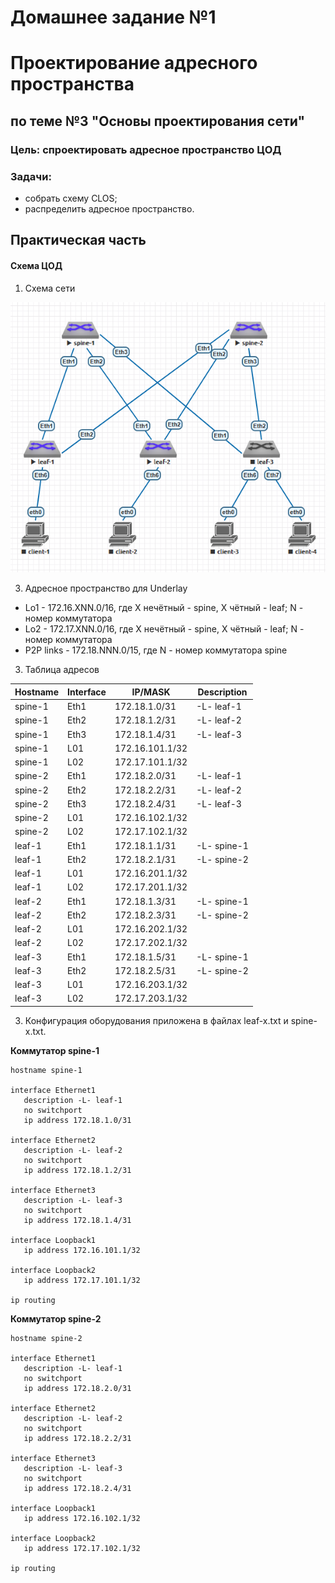#  Домашнее задание №1 
# Проектирование адресного пространства
## по теме №3 "Основы проектирования сети"
### Цель: спроектировать адресное пространство ЦОД
### Задачи:
+ собрать схему CLOS;
+ распределить адресное пространство.

## Практическая часть
#### Схема ЦОД
1. Схема сети

![Схема сети](network.PNG)

3. Адресное пространство для Underlay
+ Lo1 - 172.16.XNN.0/16, где X нечётный - spine, X чётный - leaf; N - номер коммутатора 
+ Lo2 - 172.17.XNN.0/16, где X нечётный - spine, X чётный - leaf; N - номер коммутатора
+ P2P links - 172.18.NNN.0/15, где N - номер коммутатора spine
3. Таблица адресов
  
| Hostname | Interface |  	IP/MASK    |	Description |
|----------|-----------|---------------|--------------|
|spine-1   |Eth1     |172.18.1.0/31  |-L- leaf-1    |
|spine-1   |Eth2     |172.18.1.2/31  |-L- leaf-2    |
|spine-1   |Eth3     |172.18.1.4/31  |-L- leaf-3    |
|spine-1   |L01        |172.16.101.1/32  |              |
|spine-1   |L02        |172.17.101.1/32|              |
|spine-2   |Eth1     |172.18.2.0/31  |-L- leaf-1    |
|spine-2   |Eth2     |172.18.2.2/31  |-L- leaf-2    |
|spine-2   |Eth3     |172.18.2.4/31  |-L- leaf-3    |
|spine-2   |L01        |172.16.102.1/32  |              |
|spine-2   |L02        |172.17.102.1/32|              |
|leaf-1    |Eth1     |172.18.1.1/31  |-L- spine-1    |
|leaf-1    |Eth2     |172.18.2.1/31  |-L- spine-2    |
|leaf-1    |L01        |172.16.201.1/32 |              |
|leaf-1    |L02        |172.17.201.1/32|              |
|leaf-2    |Eth1     |172.18.1.3/31  |-L- spine-1    |
|leaf-2    |Eth2     |172.18.2.3/31  |-L- spine-2    |
|leaf-2    |L01        |172.16.202.1/32 |              |
|leaf-2    |L02        |172.17.202.1/32|              |
|leaf-3    |Eth1     |172.18.1.5/31  |-L- spine-1    |
|leaf-3    |Eth2     |172.18.2.5/31  |-L- spine-2    |
|leaf-3    |L01        |172.16.203.1/32 |              |
|leaf-3    |L02        |172.17.203.1/32|              |

3. Конфигурация оборудования приложена в файлах leaf-x.txt и spine-x.txt.

**Коммутатор spine-1**

```
hostname spine-1

interface Ethernet1
   description -L- leaf-1
   no switchport
   ip address 172.18.1.0/31

interface Ethernet2
   description -L- leaf-2
   no switchport
   ip address 172.18.1.2/31

interface Ethernet3
   description -L- leaf-3
   no switchport
   ip address 172.18.1.4/31

interface Loopback1
   ip address 172.16.101.1/32

interface Loopback2
   ip address 172.17.101.1/32

ip routing
```

**Коммутатор spine-2**

```
hostname spine-2

interface Ethernet1
   description -L- leaf-1
   no switchport
   ip address 172.18.2.0/31

interface Ethernet2
   description -L- leaf-2
   no switchport
   ip address 172.18.2.2/31

interface Ethernet3
   description -L- leaf-3
   no switchport
   ip address 172.18.2.4/31

interface Loopback1
   ip address 172.16.102.1/32

interface Loopback2
   ip address 172.17.102.1/32

ip routing
```


